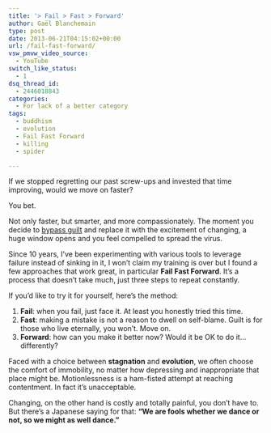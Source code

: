 ```yaml
---
title: '> Fail > Fast > Forward'
author: Gaël Blanchemain
type: post
date: 2013-06-21T04:15:02+00:00
url: /fail-fast-forward/
vsw_pmvw_video_source:
  - YouTube
switch_like_status:
  - 1
dsq_thread_id:
  - 2446018843
categories:
  - For lack of a better category
tags:
  - buddhism
  - evolution
  - Fail Fast Forward
  - killing
  - spider

---
```

If we stopped regretting our past screw-ups and invested that time improving, would we move on faster?

You bet.

Not only faster, but smarter, and more compassionately. The moment you decide to <a title="Get rid of guilt" href="http://www.gr0wing.com/get-rid-of-guilt/" target="_blank">bypass guilt</a> and replace it with the excitement of changing, a huge window opens and you feel compelled to spread the virus.

Since 10 years, I&#8217;ve been experimenting with various tools to leverage failure instead of sinking in it, I won&#8217;t claim my training is over but I found a few approaches that work great, in particular **Fail Fast Forward**. It&#8217;s a process that doesn&#8217;t take much, just three steps to repeat constantly.

If you&#8217;d like to try it for yourself, here&#8217;s the method:

  1. **Fail**: when you fail, just face it. At least you honestly tried this time.
  2. **Fast**: making a mistake is not a reason to dwell on self-blame. Guilt is for those who live eternally, you won&#8217;t. Move on.
  3. **Forward**: how can you make it better now? Would it be OK to do it&#8230;differently?

Faced with a choice between **stagnation** and **evolution**, we often choose the comfort of immobility, no matter how depressing and inappropriate that place might be. Motionlessness is a ham-fisted attempt at reaching contentment. In fact it&#8217;s unacceptable.

Changing, on the other hand is costly and totally painful, you don&#8217;t have to. But there&#8217;s a Japanese saying for that: **&#8220;We are fools whether we dance or not, so we might as well dance.&#8221;**